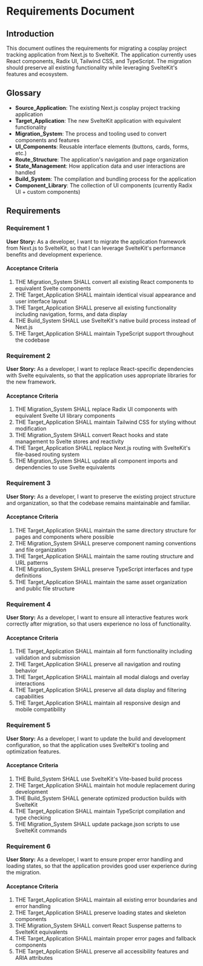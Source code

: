 # Requirements Document

## Introduction

This document outlines the requirements for migrating a cosplay project tracking application from Next.js to SvelteKit. The application currently uses React components, Radix UI, Tailwind CSS, and TypeScript. The migration should preserve all existing functionality while leveraging SvelteKit's features and ecosystem.

## Glossary

- **Source_Application**: The existing Next.js cosplay project tracking application
- **Target_Application**: The new SvelteKit application with equivalent functionality
- **Migration_System**: The process and tooling used to convert components and features
- **UI_Components**: Reusable interface elements (buttons, cards, forms, etc.)
- **Route_Structure**: The application's navigation and page organization
- **State_Management**: How application data and user interactions are handled
- **Build_System**: The compilation and bundling process for the application
- **Component_Library**: The collection of UI components (currently Radix UI + custom components)

## Requirements

### Requirement 1

**User Story:** As a developer, I want to migrate the application framework from Next.js to SvelteKit, so that I can leverage SvelteKit's performance benefits and development experience.

#### Acceptance Criteria

1. THE Migration_System SHALL convert all existing React components to equivalent Svelte components
2. THE Target_Application SHALL maintain identical visual appearance and user interface layout
3. THE Target_Application SHALL preserve all existing functionality including navigation, forms, and data display
4. THE Build_System SHALL use SvelteKit's native build process instead of Next.js
5. THE Target_Application SHALL maintain TypeScript support throughout the codebase

### Requirement 2

**User Story:** As a developer, I want to replace React-specific dependencies with Svelte equivalents, so that the application uses appropriate libraries for the new framework.

#### Acceptance Criteria

1. THE Migration_System SHALL replace Radix UI components with equivalent Svelte UI library components
2. THE Target_Application SHALL maintain Tailwind CSS for styling without modification
3. THE Migration_System SHALL convert React hooks and state management to Svelte stores and reactivity
4. THE Target_Application SHALL replace Next.js routing with SvelteKit's file-based routing system
5. THE Migration_System SHALL update all component imports and dependencies to use Svelte equivalents

### Requirement 3

**User Story:** As a developer, I want to preserve the existing project structure and organization, so that the codebase remains maintainable and familiar.

#### Acceptance Criteria

1. THE Target_Application SHALL maintain the same directory structure for pages and components where possible
2. THE Migration_System SHALL preserve component naming conventions and file organization
3. THE Target_Application SHALL maintain the same routing structure and URL patterns
4. THE Migration_System SHALL preserve TypeScript interfaces and type definitions
5. THE Target_Application SHALL maintain the same asset organization and public file structure

### Requirement 4

**User Story:** As a developer, I want to ensure all interactive features work correctly after migration, so that users experience no loss of functionality.

#### Acceptance Criteria

1. THE Target_Application SHALL maintain all form functionality including validation and submission
2. THE Target_Application SHALL preserve all navigation and routing behavior
3. THE Target_Application SHALL maintain all modal dialogs and overlay interactions
4. THE Target_Application SHALL preserve all data display and filtering capabilities
5. THE Target_Application SHALL maintain all responsive design and mobile compatibility

### Requirement 5

**User Story:** As a developer, I want to update the build and development configuration, so that the application uses SvelteKit's tooling and optimization features.

#### Acceptance Criteria

1. THE Build_System SHALL use SvelteKit's Vite-based build process
2. THE Target_Application SHALL maintain hot module replacement during development
3. THE Build_System SHALL generate optimized production builds with SvelteKit
4. THE Target_Application SHALL maintain TypeScript compilation and type checking
5. THE Migration_System SHALL update package.json scripts to use SvelteKit commands

### Requirement 6

**User Story:** As a developer, I want to ensure proper error handling and loading states, so that the application provides good user experience during the migration.

#### Acceptance Criteria

1. THE Target_Application SHALL maintain all existing error boundaries and error handling
2. THE Target_Application SHALL preserve loading states and skeleton components
3. THE Migration_System SHALL convert React Suspense patterns to SvelteKit equivalents
4. THE Target_Application SHALL maintain proper error pages and fallback components
5. THE Target_Application SHALL preserve all accessibility features and ARIA attributes